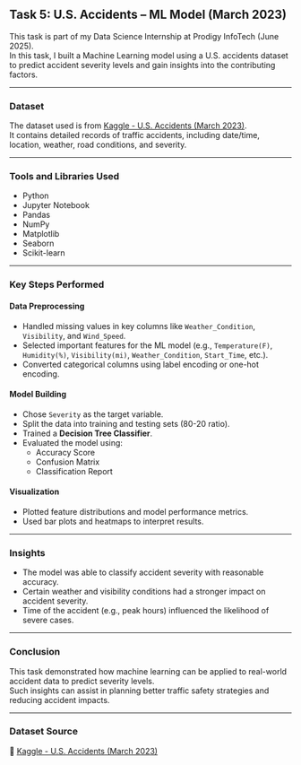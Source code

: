 ## Task 5: U.S. Accidents – ML Model (March 2023)

This task is part of my Data Science Internship at Prodigy InfoTech (June 2025).  
In this task, I built a Machine Learning model using a U.S. accidents dataset to predict accident severity levels and gain insights into the contributing factors.

---

### Dataset

The dataset used is from [Kaggle - U.S. Accidents (March 2023)](https://www.kaggle.com/datasets/sobhanmoosavi/us-accidents).  
It contains detailed records of traffic accidents, including date/time, location, weather, road conditions, and severity.

---

### Tools and Libraries Used

- Python  
- Jupyter Notebook  
- Pandas  
- NumPy  
- Matplotlib  
- Seaborn  
- Scikit-learn  

---

### Key Steps Performed

#### Data Preprocessing
- Handled missing values in key columns like `Weather_Condition`, `Visibility`, and `Wind_Speed`.
- Selected important features for the ML model (e.g., `Temperature(F)`, `Humidity(%)`, `Visibility(mi)`, `Weather_Condition`, `Start_Time`, etc.).
- Converted categorical columns using label encoding or one-hot encoding.

#### Model Building
- Chose `Severity` as the target variable.
- Split the data into training and testing sets (80-20 ratio).
- Trained a **Decision Tree Classifier**.
- Evaluated the model using:
  - Accuracy Score
  - Confusion Matrix
  - Classification Report

#### Visualization
- Plotted feature distributions and model performance metrics.
- Used bar plots and heatmaps to interpret results.

---

### Insights

- The model was able to classify accident severity with reasonable accuracy.
- Certain weather and visibility conditions had a stronger impact on accident severity.
- Time of the accident (e.g., peak hours) influenced the likelihood of severe cases.

---

### Conclusion

This task demonstrated how machine learning can be applied to real-world accident data to predict severity levels.  
Such insights can assist in planning better traffic safety strategies and reducing accident impacts.

---

### Dataset Source

🔗 [Kaggle - U.S. Accidents (March 2023)](https://www.kaggle.com/datasets/sobhanmoosavi/us-accidents)
